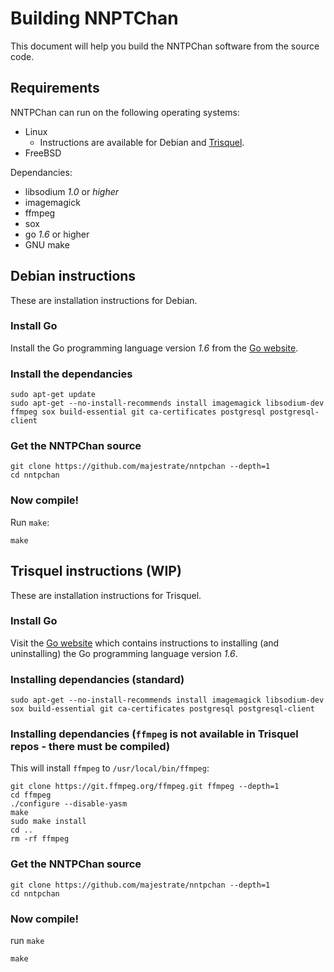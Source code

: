 Building NNPTChan
=================

This document will help you build the NNTPChan software from the source code.

## Requirements

NNTPChan can run on the following operating systems:

* Linux
    * Instructions are available for Debian and [Trisquel](#trisquel-instructions-wip).
* FreeBSD

Dependancies:

* libsodium _1.0_ or _higher_
* imagemagick
* ffmpeg
* sox
* go _1.6_ or higher
* GNU make

## Debian instructions

These are installation instructions for Debian.

### Install Go

Install the Go programming language version _1.6_ from the [Go website](https://golang.org/dl/).

### Install the dependancies

    sudo apt-get update
    sudo apt-get --no-install-recommends install imagemagick libsodium-dev ffmpeg sox build-essential git ca-certificates postgresql postgresql-client

### Get the NNTPChan source

    git clone https://github.com/majestrate/nntpchan --depth=1
    cd nntpchan

### Now compile!

Run `make`:

    make


## Trisquel instructions (WIP)

These are installation instructions for Trisquel.

### Install Go

Visit the [Go website](https://go-lang.org/d/) which contains instructions to installing (and uninstalling) the Go programming language version _1.6_.

### Installing dependancies (standard)

    sudo apt-get --no-install-recommends install imagemagick libsodium-dev sox build-essential git ca-certificates postgresql postgresql-client

### Installing dependancies (`ffmpeg` is not available in Trisquel repos - there must be compiled)

This will install `ffmpeg` to `/usr/local/bin/ffmpeg`:

    git clone https://git.ffmpeg.org/ffmpeg.git ffmpeg --depth=1
    cd ffmpeg
    ./configure --disable-yasm
    make
    sudo make install
    cd ..
    rm -rf ffmpeg

### Get the NNTPChan source

    git clone https://github.com/majestrate/nntpchan --depth=1
    cd nntpchan

### Now compile!

run `make`

    make
